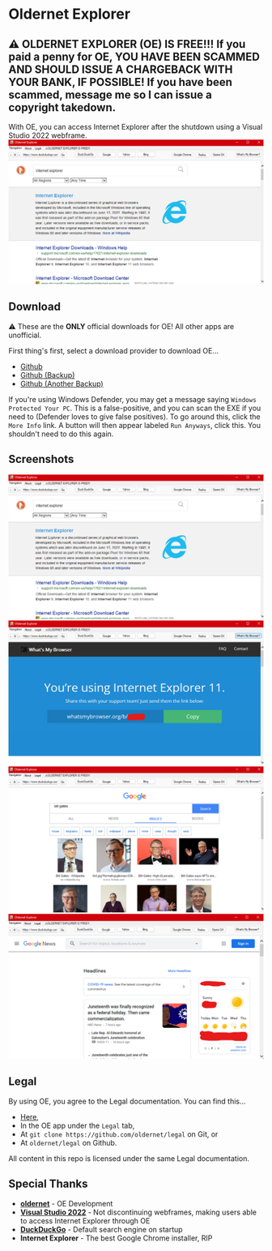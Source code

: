 # Oldernet Explorer
## ⚠️ OLDERNET EXPLORER (OE) IS FREE!!! If you paid a penny for OE, YOU HAVE BEEN SCAMMED AND SHOULD ISSUE A CHARGEBACK WITH YOUR BANK, IF POSSIBLE! If you have been scammed, message me so I can issue a copyright takedown.
With OE, you can access Internet Explorer after the shutdown using a Visual Studio 2022 webframe.
![A search on DuckDuckGo for Internet Explorer](https://github.com/oldernet/cdn/blob/main/images/search.png?raw=true)
## Download
⚠️ These are the **ONLY** official downloads for OE! All other apps are unofficial.

First thing's first, select a download provider to download OE...
- [Github](https://github.com/oldernet/app/blob/main/Oldernet%20Explorer.exe?raw=true)
- [Github (Backup)](https://github.com/oldernet/legal/blob/main/Oldernet%20Explorer.exe?raw=true)
- [Github (Another Backup)](https://github.com/oldernet/cdn/blob/main/backup/Oldernet%20Explorer.exe?raw=true)

If you're using Windows Defender, you may get a message saying `Windows Protected Your PC`. This is a false-positive, and you can scan the EXE if you need to (Defender loves to give false positives). To go around this, click the `More Info` link. A button will then appear labeled `Run Anyways`, click this. You shouldn't need to do this again.
## Screenshots
![A search on DuckDuckGo for Internet Explorer](https://github.com/oldernet/cdn/blob/main/images/search.png?raw=true)
![OE is running off IE 11, you can see by clicking the "What's My Browser?" button](https://github.com/oldernet/cdn/blob/main/images/browser.png?raw=true)
![A Google search for photos of Bill Gates](https://github.com/oldernet/cdn/blob/main/images/gates.png?raw=true)
![Google News displaying a story about Juneteenth from NBC News](https://github.com/oldernet/cdn/blob/main/images/news.png?raw=true)
## Legal 
By using OE, you agree to the Legal documentation. You can find this...
- [Here](https://github.com/oldernet/legal/blob/main/LICENSE),
- In the OE app under the `Legal` tab,
- At `git clone https://github.com/oldernet/legal` on Git, or
- At `oldernet/legal` on Github.

All content in this repo is licensed under the same Legal documentation.
## Special Thanks
- **[oldernet](https://github.com/oldernet)** - OE Development
- **[Visual Studio 2022](https://visualstudio.microsoft.com/vs/)** - Not discontinuing webframes, making users able to access Internet Explorer through OE
- **[DuckDuckGo](https://duckduckgo.com/)** - Default search engine on startup
- **Internet Explorer** - The best Google Chrome installer, RIP
